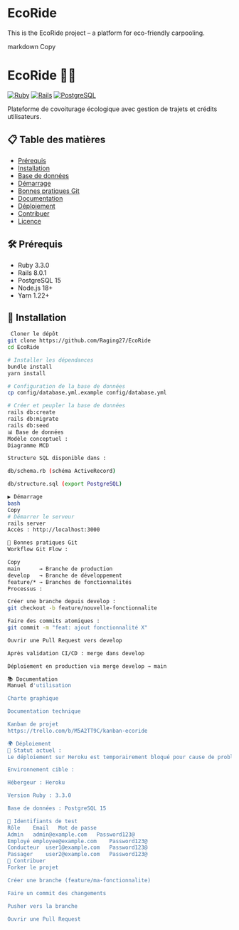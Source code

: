 # EcoRide

This is the EcoRide project – a platform for eco-friendly carpooling.

markdown
Copy
# EcoRide 🚗🌱

[![Ruby](https://img.shields.io/badge/Ruby-3.3.0-red)](https://ruby-lang.org)
[![Rails](https://img.shields.io/badge/Rails-8.0.1-red)](https://rubyonrails.org)
[![PostgreSQL](https://img.shields.io/badge/PostgreSQL-15-blue)](https://www.postgresql.org)

Plateforme de covoiturage écologique avec gestion de trajets et crédits utilisateurs.

## 📋 Table des matières
- [Prérequis](#-prérequis)
- [Installation](#-installation)
- [Base de données](#-base-de-données)
- [Démarrage](#-démarrage)
- [Bonnes pratiques Git](#-bonnes-pratiques-git)
- [Documentation](#-documentation)
- [Déploiement](#-déploiement)
- [Contribuer](#-contribuer)
- [Licence](#-licence)

## 🛠️ Prérequis
- Ruby 3.3.0
- Rails 8.0.1
- PostgreSQL 15
- Node.js 18+
- Yarn 1.22+

## 🚀 Installation
```bash
 Cloner le dépôt
git clone https://github.com/Raging27/EcoRide
cd EcoRide

# Installer les dépendances
bundle install
yarn install

# Configuration de la base de données
cp config/database.yml.example config/database.yml

# Créer et peupler la base de données
rails db:create
rails db:migrate
rails db:seed
📊 Base de données
Modèle conceptuel :
Diagramme MCD

Structure SQL disponible dans :

db/schema.rb (schéma ActiveRecord)

db/structure.sql (export PostgreSQL)

▶️ Démarrage
bash
Copy
# Démarrer le serveur
rails server
Accès : http://localhost:3000

🌿 Bonnes pratiques Git
Workflow Git Flow :

Copy
main      → Branche de production
develop   → Branche de développement
feature/* → Branches de fonctionnalités
Processus :

Créer une branche depuis develop :
git checkout -b feature/nouvelle-fonctionnalite

Faire des commits atomiques :
git commit -m "feat: ajout fonctionnalité X"

Ouvrir une Pull Request vers develop

Après validation CI/CD : merge dans develop

Déploiement en production via merge develop → main

📚 Documentation
Manuel d'utilisation

Charte graphique

Documentation technique

Kanban de projet
https://trello.com/b/M5A2TT9C/kanban-ecoride

🌍 Déploiement
🚨 Statut actuel :
Le déploiement sur Heroku est temporairement bloqué pour cause de problème d'accès au compte. L'application sera mise en ligne dès la résolution du problème par le support Heroku.

Environnement cible :

Hébergeur : Heroku

Version Ruby : 3.3.0

Base de données : PostgreSQL 15

🔑 Identifiants de test
Rôle	Email	Mot de passe
Admin	admin@example.com	Password123@
Employé	employee@example.com	Password123@
Conducteur	user1@example.com	Password123@
Passager	user2@example.com	Password123@
🤝 Contribuer
Forker le projet

Créer une branche (feature/ma-fonctionnalite)

Faire un commit des changements

Pusher vers la branche

Ouvrir une Pull Request

